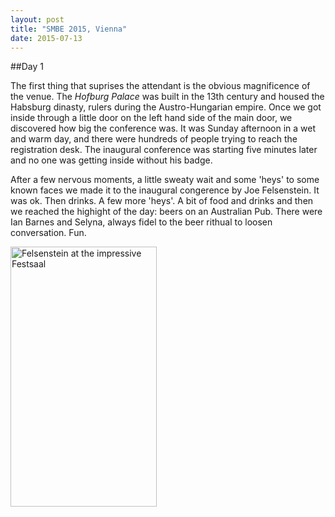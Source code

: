 ```yaml
---
layout: post
title: "SMBE 2015, Vienna"
date: 2015-07-13
---
```


##Day 1

The first thing that suprises the attendant is the obvious magnificence of the venue. The *Hofburg Palace* was built in the 13th century and housed the Habsburg dinasty, rulers during the Austro-Hungarian empire. Once we got inside through a little door on the left hand side of the main door, we discovered how big the conference was. It was Sunday afternoon in a wet and warm day, and there were hundreds of people trying to reach the registration desk. The inaugural conference was starting five minutes later and no one was getting inside without his badge.

After a few nervous moments, a little sweaty wait and some 'heys' to some known faces we made it to the inaugural congerence by Joe Felsenstein. It was ok. Then drinks. A few more 'heys'. A bit of food and drinks and then we reached the highight of the day: beers on an Australian Pub. There were Ian Barnes and Selyna, always fidel to the beer rithual to loosen conversation. Fun.

<img src="https://cloud.githubusercontent.com/assets/13287919/8649367/8f760740-2961-11e5-94a3-f9611a46e125.jpg" alt="Felsenstein at the impressive Festsaal" style="width: 234px; height: 416px" class="rotate90"/>
